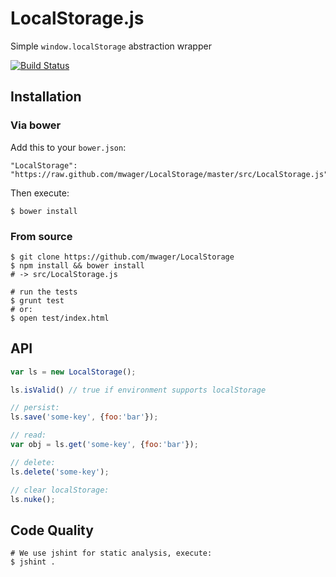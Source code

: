 # LocalStorage.js #

Simple `window.localStorage` abstraction wrapper

[![Build Status](https://travis-ci.org/mwager/LocalStorage.png?branch=master)](https://travis-ci.org/mwager/LocalStorage)

## Installation ##

### Via bower  ###

Add this to your `bower.json`:

    "LocalStorage": "https://raw.github.com/mwager/LocalStorage/master/src/LocalStorage.js"

Then execute:

    $ bower install

### From source  ###

    $ git clone https://github.com/mwager/LocalStorage
    $ npm install && bower install
    # -> src/LocalStorage.js

    # run the tests
    $ grunt test
    # or:
    $ open test/index.html


## API ##

```javascript
var ls = new LocalStorage();

ls.isValid() // true if environment supports localStorage

// persist:
ls.save('some-key', {foo:'bar'});

// read:
var obj = ls.get('some-key', {foo:'bar'});

// delete:
ls.delete('some-key');

// clear localStorage:
ls.nuke();
```

## Code Quality ##

    # We use jshint for static analysis, execute:
    $ jshint .
